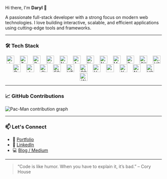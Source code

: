 <p align="left">Hi there, I'm <strong>Daryl</strong> 👋</p>

<p align="left">A passionate full-stack developer with a strong focus on modern web technologies. I love building interactive, scalable, and efficient applications using cutting-edge tools and frameworks.</p>

---

### 🛠️ Tech Stack

<div align="center">
  <img src="https://cdn.jsdelivr.net/gh/devicons/devicon/icons/javascript/javascript-original.svg" height="25" alt="JavaScript" />
  <img width="10" />
  <img src="https://cdn.jsdelivr.net/gh/devicons/devicon/icons/typescript/typescript-original.svg" height="25" alt="TypeScript" />
  <img width="10" />
  <img src="https://cdn.jsdelivr.net/gh/devicons/devicon/icons/react/react-original.svg" height="25" alt="React" />
  <img width="10" />
  <img src="https://cdn.jsdelivr.net/gh/devicons/devicon/icons/vuejs/vuejs-original.svg" height="25" alt="Vue.js" />
  <img width="10" />
  <img src="https://cdn.jsdelivr.net/gh/devicons/devicon/icons/nuxtjs/nuxtjs-original.svg" height="25" alt="Nuxt.js" />
  <img width="10" />
  <img src="https://cdn.jsdelivr.net/gh/devicons/devicon/icons/angularjs/angularjs-original.svg" height="25" alt="AngularJS" />
  <img width="10" />
  <img src="https://cdn.jsdelivr.net/gh/devicons/devicon/icons/nodejs/nodejs-original.svg" height="25" alt="Node.js" />
  <img width="10" />
  <img src="https://cdn.jsdelivr.net/gh/devicons/devicon/icons/nestjs/nestjs-original.svg" height="25" alt="NestJS" />
  <img width="10" />
  <img src="https://cdn.jsdelivr.net/gh/devicons/devicon/icons/mysql/mysql-original.svg" height="25" alt="MySQL" />
  <img width="10" />
  <img src="https://cdn.jsdelivr.net/gh/devicons/devicon/icons/postgresql/postgresql-original.svg" height="25" alt="PostgreSQL" />
  <img width="10" />
  <img src="https://cdn.jsdelivr.net/gh/devicons/devicon/icons/csharp/csharp-original.svg" height="25" alt="C#" />
  <img width="10" />
  <img src="https://cdn.jsdelivr.net/gh/devicons/devicon/icons/dotnetcore/dotnetcore-original.svg" height="25" alt=".NET Core" />
  <img width="10" />
  <img src="https://cdn.jsdelivr.net/gh/devicons/devicon/icons/dart/dart-original.svg" height="25" alt="Dart" />
  <img width="10" />
  <img src="https://cdn.jsdelivr.net/gh/devicons/devicon/icons/jest/jest-plain.svg" height="25" alt="Jest" />
  <img width="10" />
  <img src="https://cdn.jsdelivr.net/gh/devicons/devicon/icons/storybook/storybook-original.svg" height="25" alt="Storybook" />
  <img width="10" />
  <img src="https://cdn.jsdelivr.net/gh/devicons/devicon/icons/eslint/eslint-original.svg" height="25" alt="ESLint" />
  <img width="10" />
  <img src="https://cdn.jsdelivr.net/gh/devicons/devicon/icons/html5/html5-original.svg" height="25" alt="HTML5" />
  <img width="10" />
  <img src="https://cdn.jsdelivr.net/gh/devicons/devicon/icons/css3/css3-original.svg" height="25" alt="CSS3" />
  <img width="10" />
  <img src="https://cdn.jsdelivr.net/gh/devicons/devicon/icons/vuetify/vuetify-original.svg" height="25" alt="Vuetify" />
  <img width="10" />
  <img src="https://cdn.jsdelivr.net/gh/devicons/devicon/icons/npm/npm-original-wordmark.svg" height="25" alt="npm" />
  <img width="10" />
  <img src="https://cdn.jsdelivr.net/gh/devicons/devicon/icons/yarn/yarn-original.svg" height="25" alt="Yarn" />
  <img width="10" />
  <img src="https://cdn.jsdelivr.net/gh/devicons/devicon/icons/notion/notion-original.svg" height="25" alt="Notion" />
  <img width="10" />
  <img src="https://cdn.jsdelivr.net/gh/devicons/devicon/icons/vscode/vscode-original.svg" height="25" alt="VS Code" />
  <img width="10" />
  <img src="https://cdn.jsdelivr.net/gh/devicons/devicon/icons/webstorm/webstorm-original.svg" height="25" alt="WebStorm" />
</div>

---

### 📈 GitHub Contributions

<picture>
  <source media="(prefers-color-scheme: dark)" srcset="https://raw.githubusercontent.com/xyrel/xyrel/output/pacman-contribution-graph-dark.svg">
  <source media="(prefers-color-scheme: light)" srcset="https://raw.githubusercontent.com/xyrel/xyrel/output/pacman-contribution-graph.svg">
  <img alt="Pac-Man contribution graph" src="https://raw.githubusercontent.com/xyrel/xyrel/output/pacman-contribution-graph.svg">
</picture>

---

### 📫 Let's Connect

- 🔗 [Portfolio](#) <!-- Add your link -->
- 💼 [LinkedIn](#) <!-- Add your link -->
- 💻 [Blog / Medium](#) <!-- Optional -->

---

> “Code is like humor. When you have to explain it, it’s bad.” – Cory House
